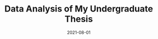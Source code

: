 ---
title: 'Data Analysis of My Undergraduate Thesis'
date: '2021-08-01'
description: "Using Python and R."
img: "/images/projects/science.png"
img_alt: "A plot of my undergraduate thesis."
featured: true
tools_used: "Python, R"
published: "2021/08/01"
github_url: "https://github.com/francosbenitez/thesis"
live_url: "https://francosbenitez.github.io/thesis"
---